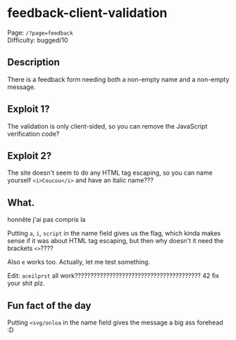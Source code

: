 # feedback-client-validation 

Page: `/?page=feedback`  
Difficulty: bugged/10

## Description

There is a feedback form needing both a non-empty name and a non-empty message.

## Exploit 1?

The validation is only client-sided, so you can remove the JavaScript verification code?

## Exploit 2?

The site doesn't seem to do any HTML tag escaping, so you can name yourself `<i>Coucou</i>` and have an italic name???

## What.

honnête j'ai pas compris la

Putting `a`, `i`, `script` in the name field gives us the flag, which kinda makes sense if it was about HTML tag escaping, but then why doesn't it need the brackets `<>`????

Also `e` works too. Actually, let me test something.

Edit: `aceilprst` all work???????????????????????????????????????? 42 fix your shit plz.

## Fun fact of the day

Putting `<svg/onloa` in the name field gives the message a big ass forehead :D
